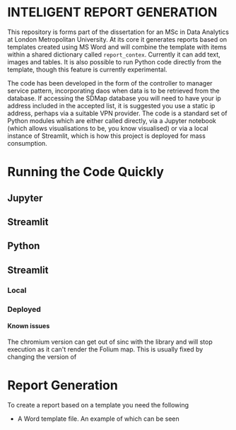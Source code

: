 # INTELIGENT REPORT GENERATION

This repository is forms part of the dissertation for an MSc in Data Analytics at London Metropolitan University. At its core it generates reports based on templates created using MS Word and will combine the template with items within a shared dictionary called `report_contex`. Currently it can add text, images and tables. It is also possible to run Python code directly from the template, though this feature is currently experimental.

The code has been developed in the form of the controller to manager service pattern, incorporating daos when data is to be retrieved from the database. If accessing the SDMap database you will need to have your ip address included in the accepted list, it is suggested you use a static ip address, perhaps via a suitable VPN provider. The code is a standard set of Python modules which are either called directly, via a Jupyter notebook (which allows visualisations to be, you know visualised) or via a local instance of Streamlit, which is how this project is deployed for mass consumption.

# Running the Code Quickly

## Jupyter

## Streamlit

## Python

## Streamlit

### Local

### Deployed

#### Known issues

The chromium version can get out of sinc with the library and will stop execution as it can't render the Folium map. This is usually fixed by changing the version of 

# Report Generation

To create a report based on a template you need the following

* A Word template file. An example of which can be seen 